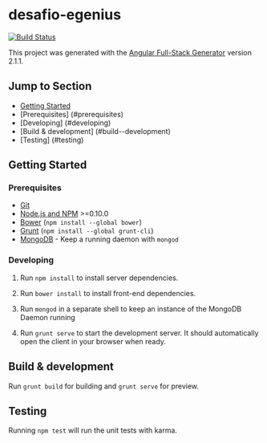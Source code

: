 # desafio-egenius
[![Build Status](https://travis-ci.org/leeeandroo/desafio-egenius.svg?branch=master)](https://travis-ci.org/leeeandroo/desafio-egenius)

This project was generated with the [Angular Full-Stack Generator](https://github.com/DaftMonk/generator-angular-fullstack) version 2.1.1.

## Jump to Section

* [Getting Started](#getting-started)
* [Prerequisites] (#prerequisites)
* [Developing] (#developing)
* [Build & development] (#build--development)
* [Testing] (#testing)

## Getting Started

### Prerequisites

- [Git](https://git-scm.com/)
- [Node.js and NPM](nodejs.org) >=0.10.0
- [Bower](bower.io) (`npm install --global bower`)
- [Grunt](http://gruntjs.com/) (`npm install --global grunt-cli`)
- [MongoDB](https://www.mongodb.org/) - Keep a running daemon with `mongod`

### Developing

1. Run `npm install` to install server dependencies.

2. Run `bower install` to install front-end dependencies.

3. Run `mongod` in a separate shell to keep an instance of the MongoDB Daemon running

4. Run `grunt serve` to start the development server. It should automatically open the client in your browser when ready.

## Build & development

Run `grunt build` for building and `grunt serve` for preview.

## Testing

Running `npm test` will run the unit tests with karma.